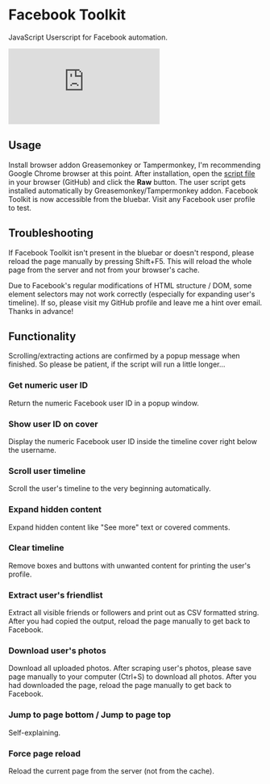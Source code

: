 # Facebook Toolkit
JavaScript Userscript for Facebook automation.

![Facebook Toolkit](https://www1.xup.in/exec/ximg.php?fid=14551942)

## Usage

Install browser addon Greasemonkey or Tampermonkey, I'm recommending Google Chrome browser at this point. After installation, open the [script file](https://github.com/RootDev4/Facebook-Toolkit/blob/master/fbtoolkit.user.js) in your browser (GitHub) and click the **Raw** button. The user script gets installed automatically by Greasemonkey/Tampermonkey addon. Facebook Toolkit is now accessible from the bluebar. Visit any Facebook user profile to test.

## Troubleshooting

If Facebook Toolkit isn't present in the bluebar or doesn't respond, please reload the page manually by pressing Shift+F5. This will reload the whole page from the server and not from your browser's cache.

Due to Facebook's regular modifications of HTML structure / DOM, some element selectors may not work correctly (especially for expanding user's timeline). If so, please visit my GitHub profile and leave me a hint over email. Thanks in advance!

## Functionality

Scrolling/extracting actions are confirmed by a popup message when finished. So please be patient, if the script will run a little longer...

### Get numeric user ID
Return the numeric Facebook user ID in a popup window.

### Show user ID on cover
Display the numeric Facebook user ID inside the timeline cover right below the username.

### Scroll user timeline
Scroll the user's timeline to the very beginning automatically.

### Expand hidden content
Expand hidden content like "See more" text or covered comments.

### Clear timeline
Remove boxes and buttons with unwanted content for printing the user's profile.

### Extract user's friendlist
Extract all visible friends or followers and print out as CSV formatted string. After you had copied the output, reload the page manually to get back to Facebook.

### Download user's photos
Download all uploaded photos. After scraping user's photos, please save page manually to your computer (Ctrl+S) to download all photos. After you had downloaded the page, reload the page manually to get back to Facebook.

### Jump to page bottom / Jump to page top
Self-explaining.

### Force page reload
Reload the current page from the server (not from the cache).